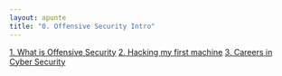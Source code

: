 ```yaml
---
layout: apunte
title: "0. Offensive Security Intro"
---
```


[1. What is Offensive Security](/apuntes/thm/0-pre-career/1-pre-security/1-introduction-to-cybersecurity/1-offensive-security-intro/1-what-is-offensive-security/)
[2. Hacking my first machine](/apuntes/thm/0-pre-career/1-pre-security/1-introduction-to-cybersecurity/1-offensive-security-intro/2-hacking-my-first-machine/)
[3. Careers in Cyber Security](/apuntes/thm/0-pre-career/1-pre-security/1-introduction-to-cybersecurity/1-offensive-security-intro/3-careers-in-cyber-security/)
